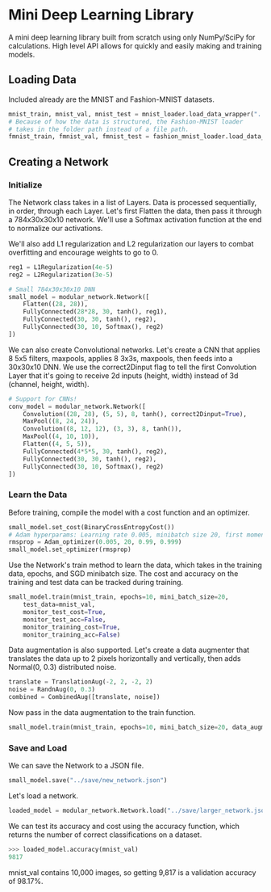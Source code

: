 # Mini Deep Learning Library

A mini deep learning library built from scratch  using only NumPy/SciPy for calculations. High level API allows for quickly and easily making and training models. 
## Loading Data
Included already are the MNIST and Fashion-MNIST datasets.

```python
mnist_train, mnist_val, mnist_test = mnist_loader.load_data_wrapper("../data/mnist.pkl.gz")
# Because of how the data is structured, the Fashion-MNIST loader 
# takes in the folder path instead of a file path.
fmnist_train, fmnist_val, fmnist_test = fashion_mnist_loader.load_data_wrapper("../data")
```

## Creating a Network
### Initialize
The Network class takes in a list of Layers. Data is processed sequentially, in order, through each Layer. Let's first Flatten the data, then pass it through a 784x30x30x10 network. We'll use a Softmax activation function at the end to normalize our activations.

We'll also add L1 regularization and L2 regularization our layers to combat overfitting and encourage weights to go to 0.
```python
reg1 = L1Regularization(4e-5)
reg2 = L2Regularization(3e-5)

# Small 784x30x30x10 DNN
small_model = modular_network.Network([
    Flatten((28, 28)),
    FullyConnected(28*28, 30, tanh(), reg1),
    FullyConnected(30, 30, tanh(), reg2),
    FullyConnected(30, 10, Softmax(), reg2)
])
```
We can also create Convolutional networks. Let's create a CNN that applies 8 5x5 filters, maxpools, applies 8 3x3s, maxpools, then feeds into a 30x30x10 DNN. We use the correct2Dinput flag to tell the first Convolution Layer that it's going to receive 2d inputs (height, width) instead of 3d (channel, height, width).
```python
# Support for CNNs!
conv_model = modular_network.Network([
    Convolution((28, 28), (5, 5), 8, tanh(), correct2Dinput=True),
    MaxPool((8, 24, 24)),
    Convolution((8, 12, 12), (3, 3), 8, tanh()),
    MaxPool((4, 10, 10)),
    Flatten((4, 5, 5)),
    FullyConnected(4*5*5, 30, tanh(), reg2),
    FullyConnected(30, 30, tanh(), reg2),
    FullyConnected(30, 10, Softmax(), reg2)
])
```
### Learn the Data
Before training, compile the model with a cost function and an optimizer.
```python
small_model.set_cost(BinaryCrossEntropyCost())
# Adam hyperparams: Learning rate 0.005, minibatch size 20, first moment decay factor 0.99, second moment decay factor 0.999
rmsprop = Adam_optimizer(0.005, 20, 0.99, 0.999)
small_model.set_optimizer(rmsprop)
```



Use the Network's train method to learn the data, which takes in the training data, epochs, and  SGD minibatch size. The cost and accuracy on the training and test data can be tracked during training. 
```python
small_model.train(mnist_train, epochs=10, mini_batch_size=20,  
    test_data=mnist_val,
    monitor_test_cost=True,
    monitor_test_acc=False,
    monitor_training_cost=True,
    monitor_training_acc=False)
```
Data augmentation is also supported. Let's create a data augmenter that translates the data up to 2 pixels horizontally and vertically, then adds Normal(0, 0.3) distributed noise.
```python
translate = TranslationAug(-2, 2, -2, 2)
noise = RandnAug(0, 0.3)
combined = CombinedAug([translate, noise])
```
Now pass in the data augmentation to the train function.
```python
small_model.train(mnist_train, epochs=10, mini_batch_size=20, data_augmentation=combined)
```
### Save and Load
We can save the Network to a JSON file.
```python
small_model.save("../save/new_network.json")
```
Let's load a network.
```python
loaded_model = modular_network.Network.load("../save/larger_network.json")
```
We can test its accuracy and cost using the accuracy function, which returns the number of correct classifications on a dataset.
```python
>>> loaded_model.accuracy(mnist_val)
9817
```
mnist_val contains 10,000 images, so getting 9,817 is a validation accuracy of 98.17%. 